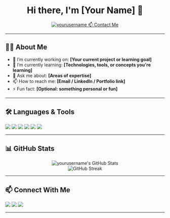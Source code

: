 <h1 align="center">Hi there, I'm [Your Name] 👋</h1>

<p align="center">
  <a href="https://github.com/yourusername">
    <img src="https://komarev.com/ghpvc/?username=yourusername&label=Profile+Views" alt="yourusername" />
  </a>
  <a href="mailto:youremail@example.com">📫 Contact Me</a>
</p>

---

## 👨‍💻 About Me

- 🔭 I’m currently working on: **[Your current project or learning goal]**
- 🌱 I’m currently learning: **[Technologies, tools, or concepts you're learning]**
- 💬 Ask me about: **[Areas of expertise]**
- 📫 How to reach me: **[Email / LinkedIn / Portfolio link]**
- ⚡ Fun fact: **[Optional: something personal or fun]**

---

## 🛠️ Languages & Tools

<p>
  <img src="https://img.shields.io/badge/Python-3776AB?style=flat&logo=python&logoColor=white"/>
  <img src="https://img.shields.io/badge/JavaScript-F7DF1E?style=flat&logo=javascript&logoColor=black"/>
  <img src="https://img.shields.io/badge/React-20232A?style=flat&logo=react&logoColor=61DAFB"/>
  <img src="https://img.shields.io/badge/Node.js-43853D?style=flat&logo=node.js&logoColor=white"/>
  <img src="https://img.shields.io/badge/HTML5-E34F26?style=flat&logo=html5&logoColor=white"/>
  <img src="https://img.shields.io/badge/CSS3-1572B6?style=flat&logo=css3&logoColor=white"/>
  <!-- Add more tools/technologies as needed -->
</p>

---

## 📊 GitHub Stats

<p align="center">
  <img src="https://github-readme-stats.vercel.app/api?username=yourusername&show_icons=true&theme=default" alt="yourusername's GitHub Stats" />
  <br/>
  <img src="https://github-readme-streak-stats.herokuapp.com/?user=yourusername&theme=default" alt="GitHub Streak" />
</p>

---

## 📫 Connect With Me

<p>
  <a href="https://www.linkedin.com/in/yourlinkedin/"><img src="https://img.shields.io/badge/LinkedIn-blue?style=flat&logo=linkedin&logoColor=white" /></a>
  <a href="mailto:youremail@example.com"><img src="https://img.shields.io/badge/Email-D14836?style=flat&logo=gmail&logoColor=white" /></a>
  <a href="https://yourportfolio.com"><img src="https://img.shields.io/badge/Portfolio-000000?style=flat&logo=vercel&logoColor=white" /></a>
</p>

---

<!-- Optional: GitHub trophies or Top Languages -->
<!-- 
[![trophy](https://github-profile-trophy.vercel.app/?username=yourusername&theme=flat)](https://github.com/ryo-ma/github-profile-trophy)

[![Top Langs](https://github-readme-stats.vercel.app/api/top-langs/?username=yourusername&layout=compact)](https://github.com/anuraghazra/github-readme-stats)
 -->
